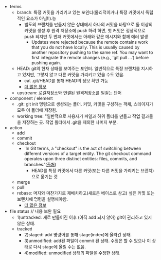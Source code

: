 * terms
  * branch: 특정 커밋을 가리키고 있는 포인터(물리적이거나 특정 커밋에서 독립적인 요소가 아님!!).능
    * 별도의 브랜치를 만들지 않은 상태에서 하나의 커밋을 바탕으로 둘 이상의 커밋을 생성 후 원격 저장소에 push 하려 하면, 첫 커밋은 정상적으로 push 되지만 두 번째 커밋에서는 아래와 같은 메시지와 함께 에러 발생
      * Updates were rejected because the remote contains work that you do not have locally. This is usually caused by another repository pushing to the same ref. You may want to first integrate the remote changes (e.g., 'git pull ...') before pushing again. 
  * HEAD: git의 현재 상태를 보여주는 포인터. 일반적으로 특정 브랜치를 지시하고 있지만, 그렇지 않고 다른 커밋을 가리키고 있을 수도 있음.
    * cat .git/HEAD를 통해 HEAD의 정보 확인 가능
    * [더 많은 정보](https://stackoverflow.com/questions/2304087/what-is-head-in-git)
  * upstream: 로컬저장소와 연결된 원격저장소를 일컫는 단어
* component / element
  * .git: git init 명령으로 생성되는 폴더. 커밋, 커밋을 구성하는 객체, 스테이지가 모두 이 폴더에 저장됨.
  * working tree: "일반적으로 사용자가 파일과 하위 폴더를 만들고 작업 결과물을 저장하는 곳. 작업 폴더에서 .git을 제외한 나머지 부분. 
* action
  * add
  * commit
  * checkout
    * 'In Git terms, a "checkout" is the act of switching between different versions of a target entity. The git checkout command operates upon three distinct entities: files, commits, and branches.'([출처](https://www.atlassian.com/git/tutorials/using-branches/git-checkout))
      * HEAD를 특정 커밋에서 다른 커밋(또는 다른 커밋을 가리키는 브랜치)으로 옮기는 것
  * merge
  * pull
  * rebase: 머지와 마찬가지로 재배치하고(새로운 베이스로 삼고) 싶은 커밋 또는 브랜치에 명령을 실행해야함.
    * [더 많은 정보](https://www.atlassian.com/git/tutorials/merging-vs-rebasing)
* file status // 내용 보완 필요
  * 1)untracked: 새로 만들어진 이후 (아직 add 되지 않아) git이 관리하고 있지 않은 상태.
  * tracked
    * 2)staged: add 명령어를 통해 stage(index)에 올라간 상태.
    * 3)unmodified: add된 파일이 commit 된 상태. 수정은 할 수 있으나 이 상태로 다시 stage에 올릴 수는 없음.
    * 4)modified: unmodified 상태의 파일을 수정한 상태.